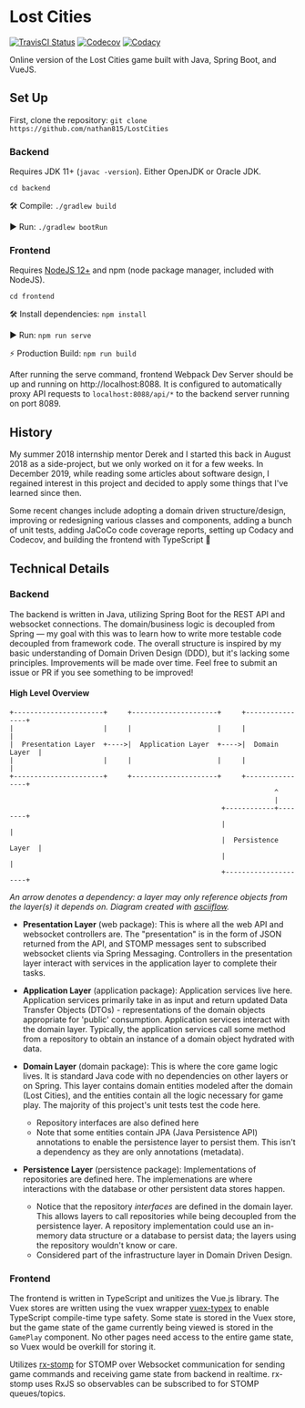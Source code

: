 # Lost Cities

[![TravisCI Status](https://travis-ci.org/nathan815/LostCities.svg?branch=master)](https://travis-ci.org/nathan815/LostCities)
[![Codecov](https://codecov.io/gh/nathan815/LostCities/branch/master/graph/badge.svg)](https://codecov.io/gh/nathan815/LostCities)
[![Codacy](https://api.codacy.com/project/badge/Grade/410d3531a0ee4e7eb87a19b071f34f29)](https://www.codacy.com/manual/nathan815/LostCities?utm_source=github.com&amp;utm_medium=referral&amp;utm_content=nathan815/LostCities&amp;utm_campaign=Badge_Grade)

Online version of the Lost Cities game built with Java, Spring Boot, and VueJS.

## Set Up
First, clone the repository: `git clone https://github.com/nathan815/LostCities`

### Backend
Requires JDK 11+ (`javac -version`). Either OpenJDK or Oracle JDK.

`cd backend`

🛠 Compile: `./gradlew build`

▶️ Run: `./gradlew bootRun`

### Frontend
Requires [NodeJS 12+](https://nodejs.org/en/download/) and npm (node package manager, included with NodeJS).

`cd frontend`

🛠 Install dependencies: `npm install`

▶️ Run: `npm run serve`

⚡️ Production Build: `npm run build`

After running the serve command, frontend Webpack Dev Server should be up and running on http://localhost:8088. It is configured to automatically proxy API requests to `localhost:8088/api/*` to the backend server running on port 8089.

## History
My summer 2018 internship mentor Derek and I started this back in August 2018 as a side-project, but we only worked on it for a few weeks. In December 2019, while reading some articles about software design, I regained interest in this project and decided to apply some things that I've learned since then. 

Some recent changes include adopting a domain driven structure/design, improving or redesigning various classes and components, adding a bunch of unit tests, adding JaCoCo code coverage reports, setting up Codacy and Codecov, and building the frontend with TypeScript 🚀

## Technical Details

### Backend
The backend is written in Java, utilizing Spring Boot for the REST API and websocket connections. The domain/business logic is decoupled from Spring &mdash; my goal with this was to learn how to write more testable code decoupled from framework code. The overall structure is inspired by my basic understanding of Domain Driven Design (DDD), but it's lacking some principles. Improvements will be made over time. Feel free to submit an issue or PR if you see something to be improved!

#### High Level Overview

```
+----------------------+     +---------------------+     +----------------+
|                      |     |                     |     |                |
|  Presentation Layer  +---->|  Application Layer  +---->|  Domain Layer  |
|                      |     |                     |     |                |
+----------------------+     +---------------------+     +----------------+
                                                                 ^
                                                                 |
                                                    +------------+--------+
                                                    |                     |
                                                    |  Persistence Layer  |
                                                    |                     |
                                                    +---------------------+
```
*An arrow denotes a dependency: a layer may only reference objects from the layer(s) it depends on. Diagram created with [asciiflow](http://asciiflow.com/).*

- **Presentation Layer** (web package): This is where all the web API and websocket controllers are. The "presentation" is in the form of JSON returned from the API, and STOMP messages sent to subscribed websocket clients via Spring Messaging. Controllers in the presentation layer interact with services in the application layer to complete their tasks.

- **Application Layer** (application package): Application services live here. Application services primarily take in as input and return updated Data Transfer Objects (DTOs) - representations of the domain objects appropriate for 'public' consumption. Application services interact with the domain layer. Typically, the application services call some method from a repository to obtain an instance of a domain object hydrated with data.

- **Domain Layer** (domain package): This is where the core game logic lives. It is standard Java code with no dependencies on other layers or on Spring. This layer contains domain entities modeled after the domain (Lost Cities), and the entities contain all the logic necessary for game play. The majority of this project's unit tests test the code here. 

    - Repository interfaces are also defined here
    - Note that some entities contain JPA (Java Persistence API) annotations to enable the persistence layer to persist them. This isn't a dependency as they are only annotations (metadata).

- **Persistence Layer** (persistence package): Implementations of repositories are defined here. The implemenations are where interactions with the database or other persistent data stores happen. 
     
     - Notice that the repository _interfaces_ are defined in the domain layer. This allows layers to call repositories while being decoupled from the persistence layer. A repository implementation could use an in-memory data structure or a database to persist data; the layers using the repository wouldn't know or care.
     - Considered part of the infrastructure layer in Domain Driven Design.

### Frontend

The frontend is written in TypeScript and unitizes the Vue.js library. The Vuex stores are written using the vuex wrapper [vuex-typex](https://github.com/mrcrowl/vuex-typex) to enable TypeScript compile-time type safety. Some state is stored in the Vuex store, but the game state of the game currently being viewed is stored in the `GamePlay` component. No other pages need access to the entire game state, so Vuex would be overkill for storing it.

Utilizes [rx-stomp](https://www.npmjs.com/package/@stomp/rx-stomp) for STOMP over Websocket communication for sending game commands and receiving game state from backend in realtime. rx-stomp uses RxJS so observables can be subscribed to for STOMP queues/topics.
